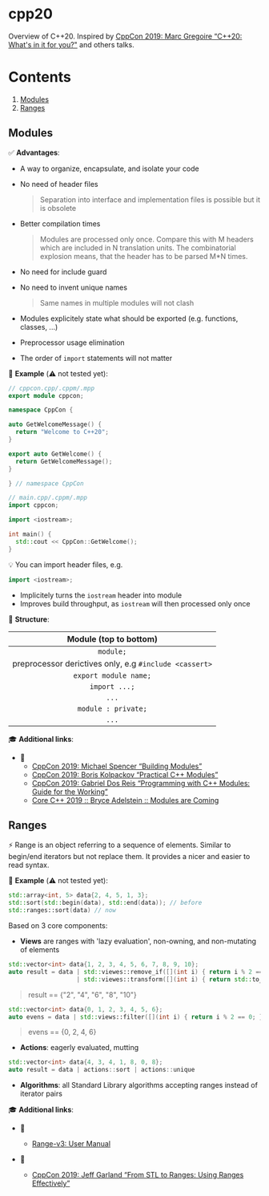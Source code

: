 # cpp20

Overview of C++20. Inspired by [CppCon 2019: Marc Gregoire “C++20: What's in it for you?"](https://youtu.be/Y652wQqbYEI?list=PLun8Ea0ZRc-k5F6yli7R1El0M77l52R0W) and others talks.

# Contents

1. [Modules](#modules)
1. [Ranges](#ranges)

<a name="modules"></a>
## Modules

:white_check_mark: **Advantages**:

- A way to organize, encapsulate, and isolate your code

- No need of header files

  > Separation into interface and implementation files is possible but it is obsolete

- Better compilation times

  > Modules are processed only once. Compare this with M headers which are included in N translation units.
  > The combinatorial explosion means, that the header has to be parsed M*N times.

- No need for include guard

- No need to invent unique names

  > Same names in multiple modules will not clash

- Modules explicitely state what should be exported (e.g. functions, classes, ...)

- Preprocessor usage elimination

- The order of `import` statements will not matter

:mag_right: **Example** (:warning: not tested yet):

```cpp
// cppcon.cpp/.cppm/.mpp
export module cppcon;

namespace CppCon {

auto GetWelcomeMessage() {
  return "Welcome to C++20";
}

export auto GetWelcome() {
  return GetWelcomeMessage();
}

} // namespace CppCon

// main.cpp/.cppm/.mpp
import cppcon;

import <iostream>;

int main() {
  std::cout << CppCon::GetWelcome();
}
```

:bulb: You can import header files, e.g.

```cpp
import <iostream>;
```

- Implicitely turns the `iostream` header into module
- Improves build throughput, as `iostream` will then processed only once

:scroll: **Structure**:

| Module (top to bottom) |
| :---: |
| `module;` |
| preprocessor derictives only, e.g `#include <cassert>` |
| `export module name;` |
| `import ...;` |
| `...` |
| `module : private;` |
| `...` |

:mortar_board: **Additional links**:

- :movie_camera:
  - [CppCon 2019: Michael Spencer “Building Modules”](https://youtu.be/L0SHHkBenss)
  - [CppCon 2019: Boris Kolpackov “Practical C++ Modules”](https://youtu.be/szHV6RdQdg8)
  - [CppCon 2019: Gabriel Dos Reis “Programming with C++ Modules: Guide for the Working”](https://youtu.be/tjSuKOz5HK4)
  - [Core C++ 2019 :: Bryce Adelstein :: Modules are Coming](https://youtu.be/bDTm6y6fNSU)

<a name="ranges"></a>
## Ranges

:zap: Range is an object referring to a sequence of elements.
Similar to begin/end iterators but not replace them.
It provides a nicer and easier to read syntax.

:mag_right: **Example** (:warning: not tested yet):

```cpp
std::array<int, 5> data{2, 4, 5, 1, 3};
std::sort(std::begin(data), std::end(data)); // before
std::ranges::sort(data) // now
```

Based on 3 core components:
- **Views** are ranges with 'lazy evaluation', non-owning, and non-mutating of elements
```cpp
std::vector<int> data{1, 2, 3, 4, 5, 6, 7, 8, 9, 10};
auto result = data | std::viewes::remove_if([](int i) { return i % 2 == 1; })
                   | std::viewes::transform([](int i) { return std::to_string(i) });
```
> result == {"2", "4", "6", "8", "10"}
```cpp
std::vector<int> data{0, 1, 2, 3, 4, 5, 6};
auto evens = data | std::views::filter([](int i) { return i % 2 == 0; });
```
> evens == {0, 2, 4, 6}
- **Actions**: eagerly evaluated, mutting
```cpp
std::vector<int> data{4, 3, 4, 1, 8, 0, 8};
auto result = data | actions::sort | actions::unique
```
- **Algorithms**: all Standard Library algorithms accepting ranges instead of iterator pairs

:mortar_board: **Additional links**:

- :newspaper:
  - [Range-v3: User Manual](https://ericniebler.github.io/range-v3/)

- :movie_camera:
  - [CppCon 2019: Jeff Garland “From STL to Ranges: Using Ranges Effectively”](https://youtu.be/vJ290qlAbbw)
